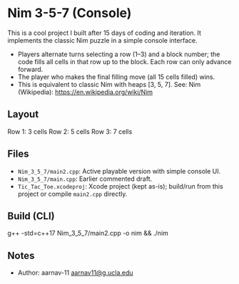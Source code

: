 # Nim 3-5-7 (Console)

This is a cool project I built after 15 days of coding and iteration. It implements the classic Nim puzzle in a simple console interface.

- Players alternate turns selecting a row (1–3) and a block number; the code fills all cells in that row up to the block. Each row can only advance forward.
- The player who makes the final filling move (all 15 cells filled) wins.
- This is equivalent to classic Nim with heaps [3, 5, 7]. See: Nim (Wikipedia): https://en.wikipedia.org/wiki/Nim

## Layout
Row 1: 3 cells
Row 2: 5 cells
Row 3: 7 cells

## Files
- `Nim_3_5_7/main2.cpp`: Active playable version with simple console UI.
- `Nim_3_5_7/main.cpp`: Earlier commented draft.
- `Tic_Tac_Toe.xcodeproj`: Xcode project (kept as-is); build/run from this project or compile `main2.cpp` directly.

## Build (CLI)

g++ -std=c++17 Nim_3_5_7/main2.cpp -o nim && ./nim

## Notes
- Author: aarnav-11 <aarnav11@g.ucla.edu>
